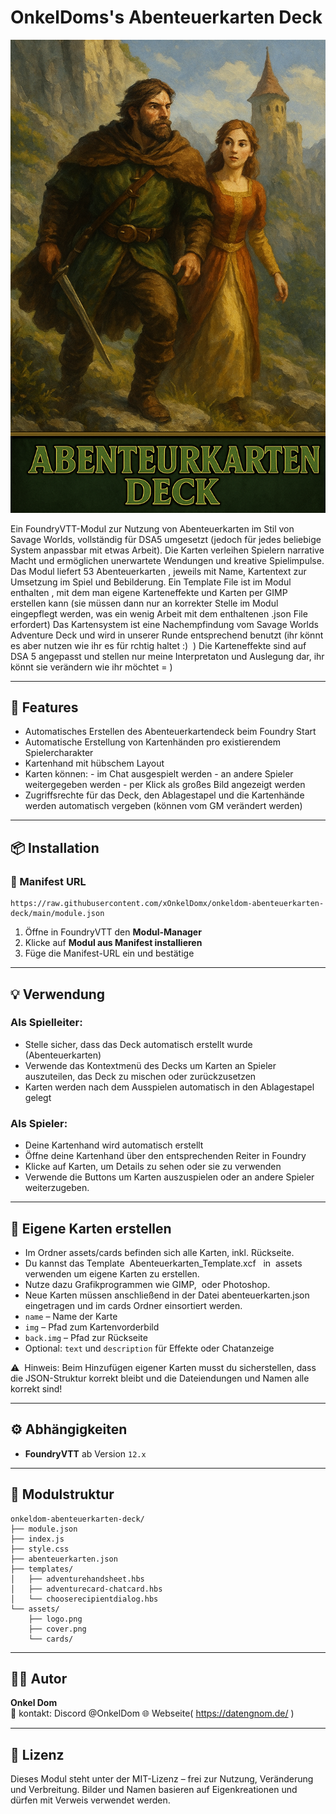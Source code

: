 # OnkelDoms's Abenteuerkarten Deck

![Cover](./assets/cover.png)

Ein FoundryVTT-Modul zur Nutzung von Abenteuerkarten im Stil von Savage Worlds, vollständig für DSA5 umgesetzt (jedoch für jedes beliebige System anpassbar mit etwas Arbeit).
Die Karten verleihen Spielern narrative Macht und ermöglichen unerwartete Wendungen und kreative Spielimpulse.
Das Modul liefert 53 Abenteuerkarten , jeweils mit Name, Kartentext zur Umsetzung im Spiel und Bebilderung.
Ein Template File ist im Modul enthalten , mit dem man eigene Karteneffekte und Karten per GIMP erstellen kann (sie müssen dann nur an korrekter Stelle im Modul eingepflegt werden, was ein wenig Arbeit mit dem enthaltenen .json File erfordert)
Das Kartensystem ist eine Nachempfindung vom Savage Worlds Adventure Deck und wird in unserer Runde entsprechend benutzt (ihr könnt es aber nutzen wie ihr es für rchtig haltet :)  )
Die Karteneffekte sind auf DSA 5 angepasst und stellen nur meine Interpretaton und Auslegung dar, ihr könnt sie verändern wie ihr möchtet = )

---

## 🧩 Features

 - Automatisches Erstellen des Abenteuerkartendeck beim Foundry Start
 - Automatische Erstellung von Kartenhänden pro existierendem Spielercharakter 
 - Kartenhand mit hübschem Layout
 - Karten können:
		- im Chat ausgespielt werden
		- an andere Spieler weitergegeben werden
		- per Klick als großes Bild angezeigt werden
 - Zugriffsrechte für das Deck, den Ablagestapel und die Kartenhände werden automatisch vergeben (können vom GM verändert werden)

---

## 📦 Installation

### 🧭 Manifest URL

```text
https://raw.githubusercontent.com/xOnkelDomx/onkeldom-abenteuerkarten-deck/main/module.json
```

1. Öffne in FoundryVTT den **Modul-Manager**
2. Klicke auf **Modul aus Manifest installieren**
3. Füge die Manifest-URL ein und bestätige

---

## 💡 Verwendung

### Als Spielleiter:
 - Stelle sicher, dass das Deck automatisch erstellt wurde (Abenteuerkarten)
 - Verwende das Kontextmenü des Decks um Karten an Spieler auszuteilen, das Deck zu mischen oder zurückzusetzen
 - Karten werden nach dem Ausspielen automatisch in den Ablagestapel gelegt

### Als Spieler:
 - Deine Kartenhand wird automatisch erstellt
 - Öffne deine Kartenhand über den entsprechenden Reiter in Foundry
 - Klicke auf Karten, um Details zu sehen oder sie zu verwenden
 - Verwende die Buttons um Karten auszuspielen oder an andere Spieler weiterzugeben.

---

## 🎨 Eigene Karten erstellen

 - Im Ordner assets/cards befinden sich alle Karten, inkl. Rückseite.
 - Du kannst das Template  Abenteuerkarten_Template.xcf   in  assets  verwenden um eigene Karten zu erstellen.
 - Nutze dazu Grafikprogrammen wie GIMP,  oder Photoshop.
 - Neue Karten müssen anschließend in der Datei abenteuerkarten.json eingetragen und im cards Ordner einsortiert werden.
  - `name` – Name der Karte
  - `img` – Pfad zum Kartenvorderbild
  - `back.img` – Pfad zur Rückseite
  - Optional: `text` und `description` für Effekte oder Chatanzeige

⚠️  Hinweis: Beim Hinzufügen eigener Karten musst du sicherstellen, dass die JSON-Struktur korrekt bleibt und die Dateiendungen und Namen alle korrekt sind!


---

## ⚙️ Abhängigkeiten

- **FoundryVTT** ab Version `12.x`

---

## 📁 Modulstruktur

```
onkeldom-abenteuerkarten-deck/
├── module.json
├── index.js
├── style.css
├── abenteuerkarten.json
├── templates/
│   ├── adventurehandsheet.hbs
│   ├── adventurecard-chatcard.hbs
│   └── chooserecipientdialog.hbs
└── assets/
    ├── logo.png
    ├── cover.png
    └── cards/

```

---

## 🧑‍💻 Autor

**Onkel Dom**  
📧 kontakt: Discord  @OnkelDom
🌐 Webseite( https://datengnom.de/ )

---

## 📜 Lizenz

Dieses Modul steht unter der MIT-Lizenz – frei zur Nutzung, Veränderung und Verbreitung. Bilder und Namen basieren auf Eigenkreationen und dürfen mit Verweis verwendet werden.
